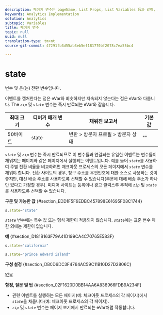 ```yaml
---
description: 페이지 변수는 pageName, List Props, List Variables 등과 같이, 보고서를 직접 채웁니다.
keywords: Analytics Implementation
solution: Analytics
subtopic: Variables
title: 페이지 변수
topic: null
uuid: null
translation-type: tm+mt
source-git-commit: 47291fb3d55ab3eb5ef181770bf2078c7ea55bc4

---
```



# state

변수  및  은(는) 전환 변수입니다.


<!-- 

state.xml

 -->

이벤트를 캡처한다는 점은 eVar와 비슷하지만 지속되지 않는다는 점은 eVar와 다릅니다. The *`zip`* 및 *`state`* 변수는 즉시 만료되는 eVar와 같습니다.

| 최대 크기 | 디버거 매개 변수 | 채워진 보고서 | 기본값 |
|---|---|---|---|
| 50바이트 | state | 변환 &gt; 방문자 프로필 &gt; 방문자 상태 | "" |

*`state`* 및 *`zip`* 변수는 즉시 만료되므로 이 변수들과 연결되는 유일한 이벤트는 변수들이 채워지는 페이지와 같은 페이지에서 실행되는 이벤트입니다. 예를 들어 *`state`*&#x200B;를 사용하여 주별 전환 비율을 비교하려면 체크아웃 프로세스의 모든 페이지에서 *`state`* 변수를 채워야 합니다. 전환 사이트의 경우, 청구 주소를 우편번호에 대한 소스로 사용하는 것이 좋지만, 대신 배송 주소를 사용하도록 선택할 수 있습니다(주문에 대해 배송 주소가 하나만 있다고 가정할 경우). 미디어 사이트는 등록이나 광고 클릭스루  추적에 *`zip`* 및 *`state`*&#x200B;를 사용하도록 선택할 수 있습니다.

**구문 및 가능한 값** {#section_EDD1F5F9EDBC457898E61695F08C1744}

```js
s.state="state"
```

*`state`* 변수에는 특수 값 또는 형식 제한이 적용되지 않습니다. *`state`*&#x200B;에는 표준 변수 제한 외에는 제한이 없습니다.

**예** {#section_D181B163F79A41D199CA4C70765E583F}

```js
s.state="california" 
```

```js
s.state="prince edward island"
```

**구성 설정** {#section_DB0D6DC3F4764AC59C11B10D27D2806C}

없음

**함정, 질문 및 팁** {#section_02F1620D0BB14AA6A838966FDB9A234F}

* 관련 이벤트를 실행하는 모든 페이지(예: 체크아웃 프로세스의 각 페이지)에서 *`state`*&#x200B;을 채웁니다(예: 체크아웃 프로세스의 각 페이지).
* *`zip`* 및 *`state`* 변수는 페이지 보기에서 만료되는 eVar처럼 작동합니다.
